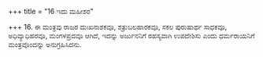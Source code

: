 +++
title = "16 ಇದು ಮಹೀಶರ"

+++
16. ಈ ಮಂತ್ರವು ರಾಜರ ದುಃಖನಾಶಕವೂ, ಶತ್ರುಬಲಹಾರಕವೂ, ಸಕಲ ಪುರುಷಾರ್ಥ ಸಾಧಕವೂ, ಅಧಿವ್ಯಾಧಿಹರವೂ, ಮಂಗಳಪ್ರದವೂ ಆಗಿದೆ, ಇದನ್ನು ಅರ್ಜುನನಿಗೆ ರಹಸ್ಯವಾಗಿ ಉಪದೇಶಿಸು ಎಂದು ಧರ್ಮರಾಯನಿಗೆ  ಮಂತ್ರವೊಂದನ್ನು ಅನುಗ್ರಹಿಸಿದನು.